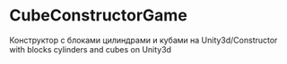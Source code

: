 # CubeConstructorGame
Конструктор с блоками цилиндрами и кубами на Unity3d/Constructor with blocks cylinders and cubes on Unity3d
